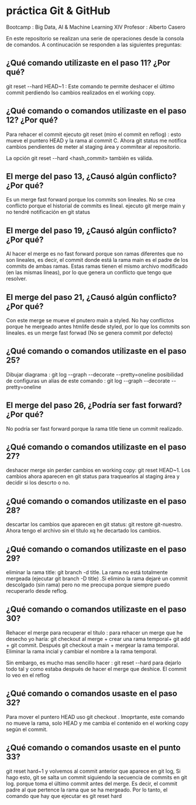 # práctica Git & GitHub
Bootcamp : Big Data, AI & Machine Learning XIV
Profesor : Alberto Casero

En este repositorio se realizan una serie de operaciones desde la consola de comandos. A continucación se responden a las siguientes preguntas:

## ¿Qué comando utilizaste en el paso 11? ¿Por qué?

git reset --hard HEAD~1 : Este comando te permite deshacer el último commit perdiendo lso cambios realizados en el working copy. 

## ¿Qué comando o comandos utilizaste en el paso 12? ¿Por qué?

Para rehacer el commit ejecuto git reset <commit> (miro el commit en reflog) : esto mueve el puntero HEAD y la rama al commit C. Ahora git status me notifica cambios pendientes de meter al staging área y commitear al repositorio.

La opción git reset --hard <hash_commit> también es válida. 

## El merge del paso 13, ¿Causó algún conflicto? ¿Por qué?
Es un merge fast forward porque los commits son lineales. No se crea conflicto porque el historial de commits es lineal. ejecuto git merge main y no tendré notificación en git status

## El merge del paso 19, ¿Causó algún conflicto? ¿Por qué?

Al hacer el merge es no fast forward porque son ramas diferentes que no son lineales, es decir, el commit donde está la rama main es el padre de los commits de ambas ramas. 
Estas ramas tienen el mismo archivo modificado (en las mismas líneas), por lo que genera un conflicto que tengo que resolver.

## El merge del paso 21, ¿Causó algún conflicto? ¿Por qué?
Con este merge se mueve el pnutero main a styled. No hay conflictos porque he mergeado antes htmlife desde styled, por lo que los commits son lineales. es un merge fast forwad (No se genera commit por defecto)

## ¿Qué comando o comandos utilizaste en el paso 25?

Dibujar diagrama : git log --graph --decorate --pretty=oneline
posibilidad de configuras un alias de este comando : 
git log --graph --decorate --pretty=oneline

## El merge del paso 26, ¿Podría ser fast forward? ¿Por qué?

No podría ser fast forward porque la rama title tiene un commit realizado.

## ¿Qué comando o comandos utilizaste en el paso 27?
deshacer merge sin perder cambios en working copy: git reset HEAD~1. Los cambios ahora aparecen en git status para traquearlos al staging área y decidir si los descrto o no.

## ¿Qué comando o comandos utilizaste en el paso 28?

descartar los cambios que aparecen en git status: git restore git-nuestro. Ahora tengo el archivo sin el título xq he decartado los cambios.

## ¿Qué comando o comandos utilizaste en el paso 29?

eliminar la rama title: git branch -d title. La rama no está totalmente mergeada (ejecutar git branch -D title) .Si elimino la rama dejaré un commit descolgado (sin rama) pero no me preocupa porque siempre puedo recuperarlo desde reflog.

## ¿Qué comando o comandos utilizaste en el paso 30?

Rehacer el merge para recuperar el título : para rehacer un merge que he desecho yo haría: git checkout al merge + crear una rama temporal+ git add + git commit. Después git checkout a main + mergear la rama temporal. Eliminar la rama incial y cambiar el nombre a la rama temporal.

Sin embargo, es mucho mas sencillo hacer :  git reset --hard <commit> para dejarlo todo tal y como estaba después de hacer el merge que deshice. El commit lo veo en el reflog

## ¿Qué comando o comandos usaste en el paso 32?

Para mover el puntero HEAD uso git checkout <commit>. Imoprtante, este comando no mueve la rama, solo HEAD y me cambia el contenido en el working copy según el commit.

## ¿Qué comando o comandos usaste en el punto 33?

git reset hard~1 y volvemos al commit anterior que aparece en git log,  Si hago esto, git se salta un commit siguiendo la secuencia de commits en git log. porque toma el último commit antes del merge. Es decir, el commit padre al que pertence la rama que se ha mergeado.
Por lo tanto, el comando que hay que ejecutar es git reset hard <commit>


